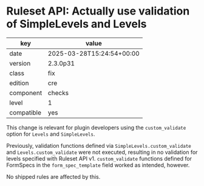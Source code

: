[//]: # (werk v2)
# Ruleset API: Actually use validation of SimpleLevels and Levels

key        | value
---------- | ---
date       | 2025-03-28T15:24:54+00:00
version    | 2.3.0p31
class      | fix
edition    | cre
component  | checks
level      | 1
compatible | yes

This change is relevant for plugin developers using the `custom_validate` option for `Levels` and `SimpleLevels`.

Previously, validation functions defined via `SimpleLevels.custom_validate` and `Levels.custom_validate` were not executed, resulting in no validation for levels specified with Ruleset API v1.
`custom_validate` functions defined for FormSpecs in the `form_spec_template` field worked as intended, however.

No shipped rules are affected by this.

